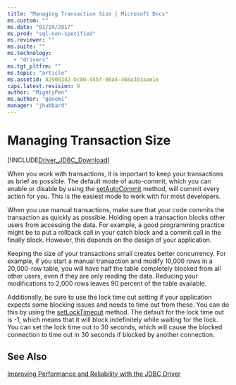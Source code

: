 ```yaml
---
title: "Managing Transaction Size | Microsoft Docs"
ms.custom: ""
ms.date: "01/19/2017"
ms.prod: "sql-non-specified"
ms.reviewer: ""
ms.suite: ""
ms.technology: 
  - "drivers"
ms.tgt_pltfrm: ""
ms.topic: "article"
ms.assetid: 82900342-bc80-445f-98a4-468a303aae1e
caps.latest.revision: 9
author: "MightyPen"
ms.author: "genemi"
manager: "jhubbard"
---
```

# Managing Transaction Size
[!INCLUDE[Driver_JDBC_Download](../../includes/driver_jdbc_download.md)]

  When you work with transactions, it is important to keep your transactions as brief as possible. The default mode of auto-commit, which you can enable or disable by using the [setAutoCommit](../../connect/jdbc/reference/setautocommit-method-sqlserverconnection.md) method, will commit every action for you. This is the easiest mode to work with for most developers.  
  
 When you use manual transactions, make sure that your code commits the transaction as quickly as possible. Holding open a transaction blocks other users from accessing the data. For example, a good programming practice might be to put a rollback call in your catch block and a commit call in the finally block. However, this depends on the design of your application.  
  
 Keeping the size of your transactions small creates better concurrency. For example, if you start a manual transaction and modify 10,000 rows in a 20,000-row table, you will have half the table completely blocked from all other users, even if they are only reading the data. Reducing your modifications to 2,000 rows leaves 90 percent of the table available.  
  
 Additionally, be sure to use the lock time out setting if your application expects some blocking issues and needs to time out from these. You can do this by using the [setLockTimeout](../../connect/jdbc/reference/setlocktimeout-method-sqlserverdatasource.md) method. The default for the lock time out is -1, which means that it will block indefinitely while waiting for the lock. You can set the lock time out to 30 seconds, which will cause the blocked connection to time out in 30 seconds if blocked by another connection.  
  
## See Also  
 [Improving Performance and Reliability with the JDBC Driver](../../connect/jdbc/improving-performance-and-reliability-with-the-jdbc-driver.md)  
  
  